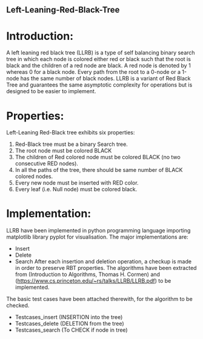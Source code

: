 ## Left-Leaning-Red-Black-Tree
# Introduction:
A left leaning red black tree (LLRB) is a type of self balancing binary search tree in which each node is colored either red or black such that the root is black and the children of a red node are black. A red node is denoted by 1 whereas 0 for a black node. Every path from the root to a 0-node or a 1-node has the same number of black nodes. LLRB is a variant of Red Black Tree and guarantees the same asymptotic complexity for operations but is designed to be easier to implement.

# Properties:
Left-Leaning Red-Black tree exhibits six properties:
1. Red-Black tree must be a binary Search tree.
2. The root node must be colored BLACK
3. The children of Red colored node must be colored BLACK (no two consecutive RED nodes).
4. In all the paths of the tree, there should be same number of BLACK colored nodes.
5. Every new node must be inserted with RED color.
6. Every leaf (i.e. Null node) must be colored black.

# Implementation:
LLRB have been implemented in python programming language importing matplotlib library pyplot for visualisation. The major implementations are:
* Insert
* Delete
* Search
After each insertion and deletion operation, a checkup is made in order to preserve RBT properties.
The algorithms have been extracted from (Introduction to Algorithms, Thomas H. Cormen) and (https://www.cs.princeton.edu/~rs/talks/LLRB/LLRB.pdf) to be implemented.

The basic test cases have been attached therewith, for the algorithm to be checked.
- Testcases_insert (INSERTION into the tree)
- Testcases_delete (DELETION from the tree)
- Testcases_search (To CHECK if node in tree)
